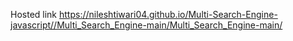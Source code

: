 Hosted link 
https://nileshtiwari04.github.io/Multi-Search-Engine-javascript//Multi_Search_Engine-main/Multi_Search_Engine-main/
